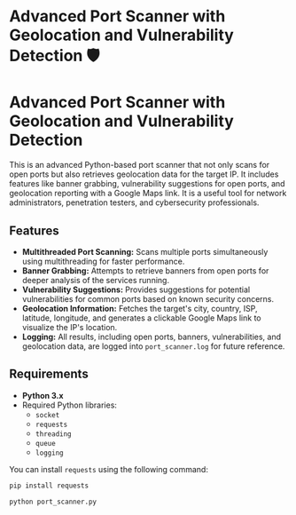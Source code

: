 # Advanced Port Scanner with Geolocation and Vulnerability Detection 🛡️


# Advanced Port Scanner with Geolocation and Vulnerability Detection

This is an advanced Python-based port scanner that not only scans for open ports but also retrieves geolocation data for the target IP. It includes features like banner grabbing, vulnerability suggestions for open ports, and geolocation reporting with a Google Maps link. It is a useful tool for network administrators, penetration testers, and cybersecurity professionals.

## Features

- **Multithreaded Port Scanning:** Scans multiple ports simultaneously using multithreading for faster performance.
- **Banner Grabbing:** Attempts to retrieve banners from open ports for deeper analysis of the services running.
- **Vulnerability Suggestions:** Provides suggestions for potential vulnerabilities for common ports based on known security concerns.
- **Geolocation Information:** Fetches the target's city, country, ISP, latitude, longitude, and generates a clickable Google Maps link to visualize the IP's location.
- **Logging:** All results, including open ports, banners, vulnerabilities, and geolocation data, are logged into `port_scanner.log` for future reference.

## Requirements

- **Python 3.x**
- Required Python libraries:
  - `socket`
  - `requests`
  - `threading`
  - `queue`
  - `logging`

You can install `requests` using the following command:

```bash
pip install requests
```
```Run the script
python port_scanner.py
```
